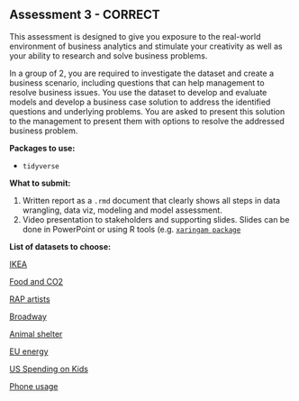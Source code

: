 ## Assessment 3 - CORRECT

This assessment is designed to give you exposure to the real-world environment of business analytics and stimulate your creativity as well as your ability to research and 
solve business problems. 

In a group of 2, you are required to investigate the dataset and create a business scenario, including questions that can help management to resolve business issues. 
You use the dataset to develop and evaluate models and develop a business case solution to address the identified questions and underlying problems.
You are asked to present this solution to the management to present them with options to resolve the addressed business problem.
 
**Packages to use:**

- `tidyverse`

**What to submit:**

1. Written report as a `.rmd` document that clearly shows all steps in data wrangling, data viz, modeling and model assessment.
2. Video presentation to stakeholders and supporting slides. Slides can be done in PowerPoint or using R tools (e.g. [`xaringam package`](https://bookdown.org/yihui/rmarkdown/xaringan.html)

**List of datasets to choose:**

[IKEA](https://github.com/rfordatascience/tidytuesday/blob/master/data/2020/2020-11-03/readme.md)

[Food and CO2](https://github.com/rfordatascience/tidytuesday/blob/master/data/2020/2020-02-18/readme.md)

[RAP artists](https://github.com/rfordatascience/tidytuesday/blob/master/data/2020/2020-04-14/readme.md)

[Broadway](https://github.com/rfordatascience/tidytuesday/blob/master/data/2020/2020-04-28/readme.md)

[Animal shelter](https://github.com/rfordatascience/tidytuesday/blob/master/data/2020/2020-07-21/readme.md)

[EU energy](https://github.com/rfordatascience/tidytuesday/blob/master/data/2020/2020-08-04/readme.md)

[US Spending on Kids](https://github.com/rfordatascience/tidytuesday/blob/master/data/2020/2020-09-15/readme.md)

[Phone usage](https://github.com/rfordatascience/tidytuesday/blob/master/data/2020/2020-11-10/readme.md)
